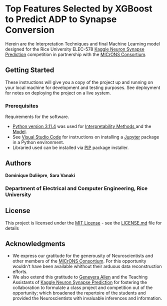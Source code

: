 # Top Features Selected by XGBoost to Predict ADP to Synapse Conversion

Herein are the Interpretation Techniques and final Machine Learning model designed for the Rice University ELEC-578 [Kaggle Neuron Synapse Prediction](https://www.kaggle.com/t/c0f648f10def4a72a8e6358f12751c4a) competition in partnership with the [MICrONS Consortium](https://www.microns-explorer.org/cortical-mm3).

## Getting Started

These instructions will give you a copy of the project up and running on
your local machine for development and testing purposes. See deployment
for notes on deploying the project on a live system.

### Prerequisites

Requirements for the software. 
- [Python version 3.11.4](https://www.python.org/downloads/release/python-3114/) was used for [Interpretability Methods ](ELEC_578_InterpMethods.ipynb) and the [Model](ELEC-578_CompNotebook_SUB_0.75751.ipynb).
- See [Visual Studio Code](https://code.visualstudio.com/docs/datascience/jupyter-notebooks) for instructions on installing a [Jupyter](https://jupyter-notebook.readthedocs.io/en/latest/) package in a Python environment.
- Libraried used can be installed via [PIP](https://pypi.org/project/pip/) package installer.

## Authors

**Dominique Dulièpre**, **Sara Vanaki**
### Department of Electrical and Computer Engineering, Rice University

## License

This project is licensed under the [MIT License](LICENSE.md) - see the [LICENSE.md](LICENSE.md) file for
details

## Acknowledgments

  - We express our gratitude for the generousity of Neuroscientists and other members of the [MICrONS Consortium](https://www.microns-explorer.org/cortical-mm3). For this opportunity wouldn't have been available whithout their arduous data reconstruction efforts.
  - We also extend this gratitude to [Genevera Allen](http://genevera.rice.edu) and the Teaching Assistants of [Kaggle Neuron Synapse Prediction](https://www.kaggle.com/t/c0f648f10def4a72a8e6358f12751c4a) for fostering the collaboration to formulate a class project and competition out of the opportunity; which broadened the repertoire of the students and provided the Neuroscientists with invaluable inferences and information.

